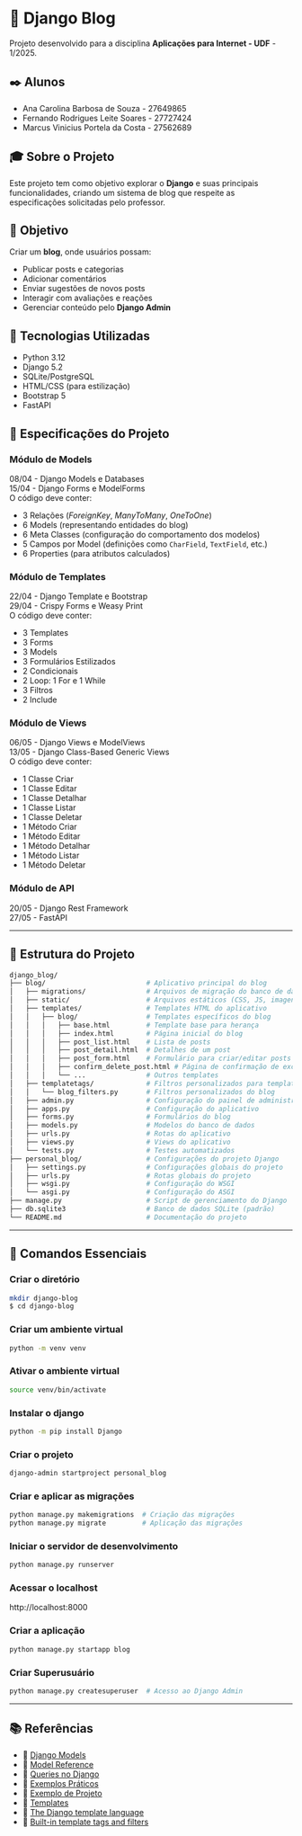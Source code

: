 # 📝 Django Blog

Projeto desenvolvido para a disciplina **Aplicações para Internet - UDF** - 1/2025.

## ✒️ Alunos
- Ana Carolina Barbosa de Souza - 27649865
- Fernando Rodrigues Leite Soares - 27727424
- Marcus Vinicius Portela da Costa - 27562689


## 🎓 Sobre o Projeto
Este projeto tem como objetivo explorar o **Django** e suas principais funcionalidades, criando um sistema de blog que respeite as especificações solicitadas pelo professor.

## 🎯 Objetivo 
Criar um **blog**, onde usuários possam:
- Publicar posts e categorias
- Adicionar comentários
- Enviar sugestões de novos posts
- Interagir com avaliações e reações
- Gerenciar conteúdo pelo **Django Admin**


## 🔧 Tecnologias Utilizadas
- Python 3.12
- Django 5.2
- SQLite/PostgreSQL
- HTML/CSS (para estilização)
- Bootstrap 5
- FastAPI


## 📌 Especificações do Projeto
### Módulo de Models
08/04 - Django Models e Databases  
15/04 - Django Forms e ModelForms  
O código deve conter:
- 3 Relações (_ForeignKey_, _ManyToMany_, _OneToOne_)
- 6 Models (representando entidades do blog)
- 6 Meta Classes (configuração do comportamento dos modelos)
- 5 Campos por Model (definições como `CharField`, `TextField`, etc.)
- 6 Properties (para atributos calculados)

### Módulo de Templates
22/04 - Django Template e Bootstrap  
29/04 - Crispy Forms e Weasy Print  
O código deve conter:
- 3 Templates
- 3 Forms 
- 3 Models
- 3 Formulários Estilizados 
- 2 Condicionais 
- 2 Loop: 1 For e 1 While 
- 3 Filtros 
- 2 Include 

### Módulo de Views
06/05 - Django Views e ModelViews  
13/05 - Django Class-Based Generic Views  
O código deve conter:
- 1 Classe Criar
- 1 Classe Editar 
- 1 Classe Detalhar
- 1 Classe Listar 
- 1 Classe Deletar 
- 1 Método Criar 
- 1 Método Editar
- 1 Método Detalhar 
- 1 Método Listar 
- 1 Método Deletar

### Módulo de API
20/05 - Django Rest Framework  
27/05 - FastAPI

---

## 📂 Estrutura do Projeto
```bash
django_blog/
├── blog/                         # Aplicativo principal do blog
│   ├── migrations/               # Arquivos de migração do banco de dados
│   ├── static/                   # Arquivos estáticos (CSS, JS, imagens)
│   ├── templates/                # Templates HTML do aplicativo
│   │   ├── blog/                 # Templates específicos do blog
│   │   │   ├── base.html         # Template base para herança
│   │   │   ├── index.html        # Página inicial do blog
│   │   │   ├── post_list.html    # Lista de posts
│   │   │   ├── post_detail.html  # Detalhes de um post
│   │   │   ├── post_form.html    # Formulário para criar/editar posts
│   │   │   ├── confirm_delete_post.html # Página de confirmação de exclusão
│   │   │   └── ...               # Outros templates
│   ├── templatetags/             # Filtros personalizados para templates
│   │   └── blog_filters.py       # Filtros personalizados do blog
│   ├── admin.py                  # Configuração do painel de administração
│   ├── apps.py                   # Configuração do aplicativo
│   ├── forms.py                  # Formulários do blog
│   ├── models.py                 # Modelos do banco de dados
│   ├── urls.py                   # Rotas do aplicativo
│   ├── views.py                  # Views do aplicativo
│   └── tests.py                  # Testes automatizados
├── personal_blog/                # Configurações do projeto Django
│   ├── settings.py               # Configurações globais do projeto
│   ├── urls.py                   # Rotas globais do projeto
│   ├── wsgi.py                   # Configuração do WSGI
│   └── asgi.py                   # Configuração do ASGI
├── manage.py                     # Script de gerenciamento do Django
├── db.sqlite3                    # Banco de dados SQLite (padrão)
└── README.md                     # Documentação do projeto
```

---

## 🚀 Comandos Essenciais
### **Criar o diretório**
```bash
mkdir django-blog
$ cd django-blog
```
### **Criar um ambiente virtual**
```bash
python -m venv venv
```
### **Ativar o ambiente virtual**
```bash
source venv/bin/activate
```
### **Instalar o django**
```bash
python -m pip install Django
```
### **Criar o projeto**
```bash
django-admin startproject personal_blog 
``` 
### **Criar e aplicar as migrações**
```bash
python manage.py makemigrations  # Criação das migrações
python manage.py migrate         # Aplicação das migrações
```
### **Iniciar o servidor de desenvolvimento**
```bash
python manage.py runserver
```
### **Acessar o localhost**
http://localhost:8000 
### **Criar a aplicação**
```bash
python manage.py startapp blog
```
### **Criar Superusuário**
```bash
python manage.py createsuperuser  # Acesso ao Django Admin
```
---

## 📚 Referências
- 📖 [Django Models](https://docs.djangoproject.com/en/5.1/topics/db/models/)
- 📖 [Model Reference](https://docs.djangoproject.com/en/5.1/ref/models/)
- 📖 [Queries no Django](https://docs.djangoproject.com/en/5.1/topics/db/queries/)
- 📖 [Exemplos Práticos](https://docs.djangoproject.com/en/5.1/topics/db/examples/)
- 📖 [Exemplo de Projeto](https://realpython.com/build-a-blog-from-scratch-django/)
- 📖 [Templates](https://docs.djangoproject.com/en/5.2/topics/templates/)
- 📖 [The Django template language](https://docs.djangoproject.com/en/5.2/ref/templates/language/)
- 📖 [Built-in template tags and filters](https://docs.djangoproject.com/en/5.2/ref/templates/builtins/)
